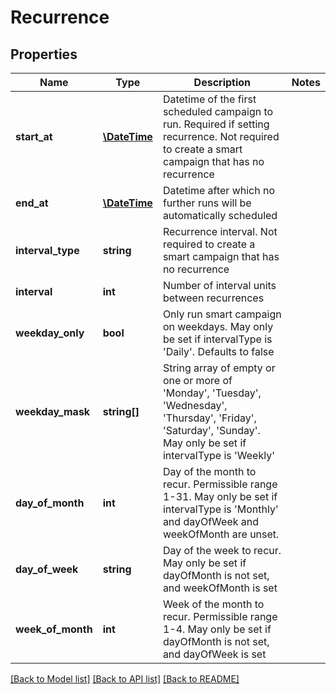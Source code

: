 # Recurrence

## Properties

Name | Type | Description | Notes
------------ | ------------- | ------------- | -------------
**start_at** | [**\DateTime**](\DateTime.md) | Datetime of the first scheduled campaign to run. Required if setting recurrence. Not required to create a smart campaign that has no recurrence |
**end_at** | [**\DateTime**](\DateTime.md) | Datetime after which no further runs will be automatically scheduled |
**interval_type** | **string** | Recurrence interval. Not required to create a smart campaign that has no recurrence |
**interval** | **int** | Number of interval units between recurrences |
**weekday_only** | **bool** | Only run smart campaign on weekdays. May only be set if intervalType is &#39;Daily&#39;.  Defaults to false |
**weekday_mask** | **string[]** | String array of empty or one or more of &#39;Monday&#39;, &#39;Tuesday&#39;, &#39;Wednesday&#39;, &#39;Thursday&#39;, &#39;Friday&#39;, &#39;Saturday&#39;, &#39;Sunday&#39;. May only be set if intervalType is &#39;Weekly&#39; |
**day_of_month** | **int** | Day of the month to recur. Permissible range 1-31. May only be set if intervalType is &#39;Monthly&#39; and dayOfWeek and weekOfMonth are unset. |
**day_of_week** | **string** | Day of the week to recur. May only be set if dayOfMonth is not set, and weekOfMonth is set |
**week_of_month** | **int** | Week of the month to recur. Permissible range 1-4. May only be set if dayOfMonth is not set, and dayOfWeek is set |

[[Back to Model list]](../../README.md#models) [[Back to API list]](../../README.md#endpoints) [[Back to README]](../../README.md)
